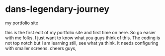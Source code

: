 # dans-legendary-journey
my portfolio site

this is the first edit of my portfolio site and first time on here. So go easier with me folks. I just want to know what you guys think of this. The coding is not top notch but I am learning still, see what ya think. It needs configuring with smaller screens. cheers guys,
